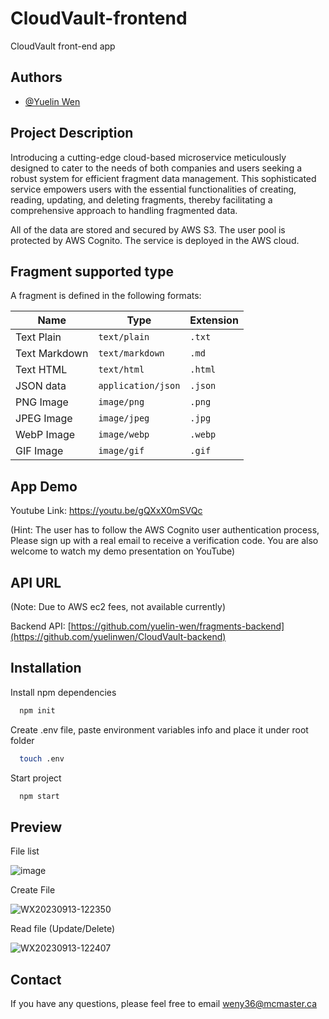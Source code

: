 # CloudVault-frontend

CloudVault front-end app

## Authors

- [@Yuelin Wen](https://www.github.com/yuelin-wen)

## Project Description

Introducing a cutting-edge cloud-based microservice meticulously designed to cater to the needs of both companies and users seeking a robust system for efficient fragment data management. This sophisticated service empowers users with the essential functionalities of creating, reading, updating, and deleting fragments, thereby facilitating a comprehensive approach to handling fragmented data.

All of the data are stored and secured by AWS S3. The user pool is protected by AWS Cognito. The service is deployed in the AWS cloud.

## Fragment supported type

A fragment is defined in the following formats:

| Name          | Type                | Extension |
| ------------- | ------------------- | --------- |
| Text Plain    | `text/plain`        | `.txt`    |
| Text Markdown | `text/markdown`     | `.md`     |
| Text HTML     | `text/html`         | `.html`   |
| JSON data     | `application/json`  | `.json`   |
| PNG Image     | `image/png`         | `.png`    |
| JPEG Image    | `image/jpeg`        | `.jpg`    |
| WebP Image    | `image/webp`        | `.webp`   |
| GIF Image     | `image/gif`         | `.gif`    |

## App Demo

Youtube Link: https://youtu.be/gQXxX0mSVQc

(Hint: The user has to follow the AWS Cognito user authentication process, Please sign up with a real email to receive a verification code. You are also welcome to watch my demo presentation on YouTube)

## API URL
 (Note: Due to AWS ec2 fees, not available currently)
 
Backend API: [https://github.com/yuelin-wen/fragments-backend](https://github.com/yuelinwen/CloudVault-backend)

## Installation
Install npm dependencies
 
 ```bash
   npm init
 ```
 Create .env file, paste environment variables info and place it under root folder
 ```bash
   touch .env
 ```
 Start project
 ```bash
   npm start
 ```

## Preview

File list

![image](https://github.com/yuelin-wen/fragments-frontend/assets/102840218/59961b03-f4ce-437a-9c01-53d25bf2ca72)

Create File

![WX20230913-122350](https://github.com/yuelin-wen/fragments-frontend/assets/102840218/c9e39091-11e3-41ae-b77a-c2b8349dbc2c)

Read file (Update/Delete)

![WX20230913-122407](https://github.com/yuelin-wen/fragments-frontend/assets/102840218/dfe87dab-50c0-49df-84d8-2906b21c036e)

## Contact

If you have any questions, please feel free to email weny36@mcmaster.ca






